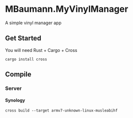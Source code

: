 # MBaumann.MyVinylManager

A simple vinyl manager app

## Get Started

You will need Rust + Cargo + Cross

```
cargo install cross
```

## Compile

### Server

#### Synology

```
cross build --target armv7-unknown-linux-musleabihf
```
